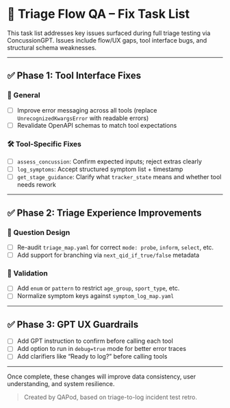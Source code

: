 # 🧠 Triage Flow QA – Fix Task List

This task list addresses key issues surfaced during full triage testing via ConcussionGPT. Issues include flow/UX gaps, tool interface bugs, and structural schema weaknesses.

---

## ✅ Phase 1: Tool Interface Fixes

### 🔧 General
- [ ] Improve error messaging across all tools (replace `UnrecognizedKwargsError` with readable errors)
- [ ] Revalidate OpenAPI schemas to match tool expectations

### 🛠 Tool-Specific Fixes
- [ ] `assess_concussion`: Confirm expected inputs; reject extras clearly
- [ ] `log_symptoms`: Accept structured symptom list + timestamp
- [ ] `get_stage_guidance`: Clarify what `tracker_state` means and whether tool needs rework

---

## ✅ Phase 2: Triage Experience Improvements

### 🧭 Question Design
- [ ] Re-audit `triage_map.yaml` for correct `mode: probe`, `inform`, `select`, etc.
- [ ] Add support for branching via `next_qid_if_true/false` metadata

### 🧪 Validation
- [ ] Add `enum` or `pattern` to restrict `age_group`, `sport_type`, etc.
- [ ] Normalize symptom keys against `symptom_log_map.yaml`

---

## ✅ Phase 3: GPT UX Guardrails

- [ ] Add GPT instruction to confirm before calling each tool
- [ ] Add option to run in `debug=true` mode for better error traces
- [ ] Add clarifiers like “Ready to log?” before calling tools

---

Once complete, these changes will improve data consistency, user understanding, and system resilience.

> Created by QAPod, based on triage-to-log incident test retro.